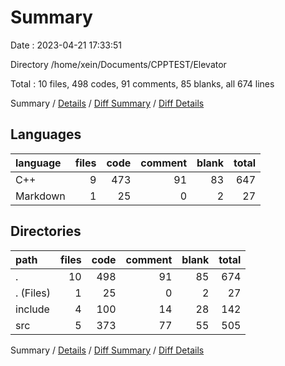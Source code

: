 # Summary

Date : 2023-04-21 17:33:51

Directory /home/xein/Documents/CPPTEST/Elevator

Total : 10 files,  498 codes, 91 comments, 85 blanks, all 674 lines

Summary / [Details](details.md) / [Diff Summary](diff.md) / [Diff Details](diff-details.md)

## Languages
| language | files | code | comment | blank | total |
| :--- | ---: | ---: | ---: | ---: | ---: |
| C++ | 9 | 473 | 91 | 83 | 647 |
| Markdown | 1 | 25 | 0 | 2 | 27 |

## Directories
| path | files | code | comment | blank | total |
| :--- | ---: | ---: | ---: | ---: | ---: |
| . | 10 | 498 | 91 | 85 | 674 |
| . (Files) | 1 | 25 | 0 | 2 | 27 |
| include | 4 | 100 | 14 | 28 | 142 |
| src | 5 | 373 | 77 | 55 | 505 |

Summary / [Details](details.md) / [Diff Summary](diff.md) / [Diff Details](diff-details.md)
